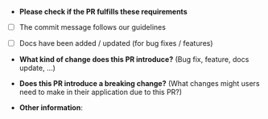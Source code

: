 * **Please check if the PR fulfills these requirements**
- [ ] The commit message follows our guidelines
- [ ] Docs have been added / updated (for bug fixes / features)


* **What kind of change does this PR introduce?** (Bug fix, feature, docs update, ...)


* **Does this PR introduce a breaking change?** (What changes might users need to make in their application due to this PR?)


* **Other information**: